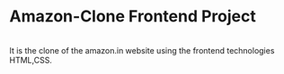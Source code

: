# Amazon-Clone Frontend Project
<br>
It is the clone of the amazon.in website using the frontend technologies HTML,CSS. 